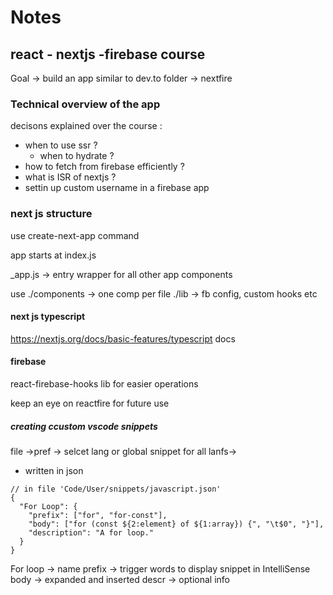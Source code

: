 # Notes
## react - nextjs -firebase course
Goal -> build an app similar to dev.to
folder -> nextfire
### Technical overview of the app
decisons explained over the course :
- when to use ssr ?
    - when to hydrate ?
- how to fetch from firebase efficiently ?
- what is ISR of nextjs ?
- settin up custom username in a firebase app 

### next js structure
use create-next-app command

app starts at index.js

_app.js -> entry wrapper  for all other app components

use 
./components -> one comp per file
./lib -> fb config, custom hooks etc

#### next js typescript
https://nextjs.org/docs/basic-features/typescript docs

#### firebase
react-firebase-hooks lib for easier operations

keep an eye on reactfire for future use

##### creating ccustom vscode snippets
file ->pref -> selcet lang or global snippet for all lanfs-> 

- written in json
```
// in file 'Code/User/snippets/javascript.json'
{
  "For Loop": {
    "prefix": ["for", "for-const"],
    "body": ["for (const ${2:element} of ${1:array}) {", "\t$0", "}"],
    "description": "A for loop."
  }
}
```
For loop -> name
prefix -> trigger words to display snippet in IntelliSense
body -> expanded and inserted
descr -> optional info 

